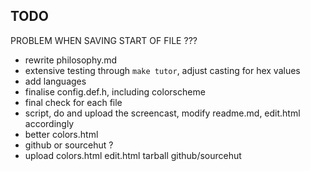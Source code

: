 ## TODO

PROBLEM WHEN SAVING START OF FILE ???

* rewrite philosophy.md
* extensive testing through `make tutor`, adjust casting for hex values
* add languages
* finalise config.def.h, including colorscheme
* final check for each file
* script, do and upload the screencast, modify readme.md, edit.html accordingly
* better colors.html
* github or sourcehut ?
* upload
    colors.html
    edit.html
    tarball
    github/sourcehut
